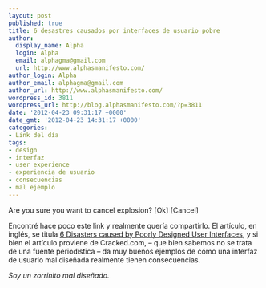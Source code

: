 ```yaml
---
layout: post
published: true
title: 6 desastres causados por interfaces de usuario pobre
author:
  display_name: Alpha
  login: Alpha
  email: alphagma@gmail.com
  url: http://www.alphasmanifesto.com/
author_login: Alpha
author_email: alphagma@gmail.com
author_url: http://www.alphasmanifesto.com/
wordpress_id: 3811
wordpress_url: http://blog.alphasmanifesto.com/?p=3811
date: '2012-04-23 09:31:17 +0000'
date_gmt: '2012-04-23 14:31:17 +0000'
categories:
- Link del día
tags:
- design
- interfaz
- user experience
- experiencia de usuario
- consecuencias
- mal ejemplo
---
```

Are you sure you want to cancel explosion? [Ok] [Cancel]


Encontré hace poco este link y realmente quería compartirlo. El artículo, en inglés, se titula [6 Disasters caused by Poorly Designed User Interfaces](http://www.cracked.com/article_19776_6-disasters-caused-by-poorly-designed-user-interfaces.html), y si bien el artículo proviene de Cracked.com, &ndash; que bien sabemos no se trata de una fuente periodística &ndash; da muy buenos ejemplos de cómo una interfaz de usuario mal diseñada realmente tienen consecuencias.

_Soy un zorrinito mal diseñado._
